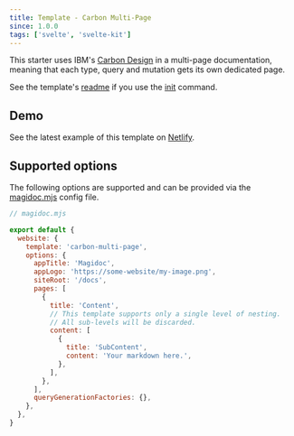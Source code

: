 ```yaml
---
title: Template - Carbon Multi-Page
since: 1.0.0
tags: ['svelte', 'svelte-kit']
---
```


This starter uses IBM's [Carbon Design](https://carbondesignsystem.com/) in a multi-page documentation, meaning that each type, query and mutation gets its own dedicated page.

See the template's [readme](https://github.com/magidoc-org/magidoc/blob/main/packages/starters/carbon-multi-page/README.md) if you use the [init](/cli/init) command.

## Demo

See the latest example of this template on [Netlify](https://magidoc-carbon-multi-page.netlify.app).

## Supported options

The following options are supported and can be provided via the [magidoc.mjs](/cli/magidoc-configuration) config file.

```javascript
// magidoc.mjs

export default {
  website: {
    template: 'carbon-multi-page',
    options: {
      appTitle: 'Magidoc',
      appLogo: 'https://some-website/my-image.png',
      siteRoot: '/docs',
      pages: [
        {
          title: 'Content',
          // This template supports only a single level of nesting.
          // All sub-levels will be discarded.
          content: [
            {
              title: 'SubContent',
              content: 'Your markdown here.',
            },
          ],
        },
      ],
      queryGenerationFactories: {},
    },
  },
}
```
